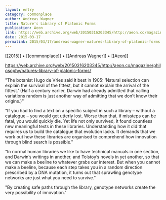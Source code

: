 ```yaml
---
layout: entry
category: commonplace
author: Andreas Wagner
title: Nature's Library of Platonic Forms
publication: Aeon
link: https://web.archive.org/web/20150316203345/http://aeon.co/magazine/philosophy/natures-library-of-platonic-forms/
date: 2015-03-17
permalink: 2015/03/17/andreas-wagner-natures-library-of-platonic-forms
---
```


[[2015]] • [[commonplace]] • [[Andreas Wagner]] • [[Aeon]]

https://web.archive.org/web/20150316203345/http://aeon.co/magazine/philosophy/natures-library-of-platonic-forms/

"The botanist Hugo de Vries said it best in 1905: ‘Natural selection can explain the survival of the fittest, but it cannot explain the arrival of the fittest.’ (Half a century earlier, Darwin had already admitted that calling variations random is just another way of admitting that we don’t know their origins.)"

"If you had to find a text on a specific subject in such a library – without a catalogue – you would get utterly lost. Worse than that, if missteps can be fatal, you would quickly die. Yet life not only survived, it found countless new meaningful texts in these libraries. Understanding how it did that requires us to build the catalogue that evolution lacks. It demands that we work out how these libraries are organised to comprehend how innovation through blind search is possible."

"In normal human libraries we like to have technical manuals in one section, and Darwin’s writings in another, and Tolstoy’s novels in yet another, so that we can make a beeline to whatever grabs our interest. But when you cannot make a beeline, because each step takes you in a random direction prescribed by a DNA mutation, it turns out that sprawling genotype networks are just what you need to survive."

"By creating safe paths through the library, genotype networks create the very possibility of innovation."
